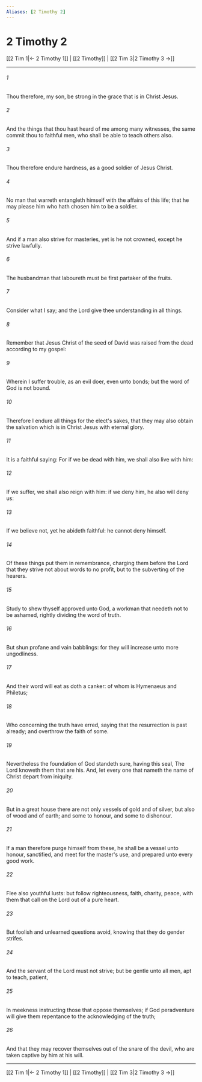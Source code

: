 ```yaml
---
Aliases: [2 Timothy 2]
---
```

# 2 Timothy 2

[[2 Tim 1|← 2 Timothy 1]] | [[2 Timothy]] | [[2 Tim 3|2 Timothy 3 →]]
***



###### 1 
Thou therefore, my son, be strong in the grace that is in Christ Jesus. 

###### 2 
And the things that thou hast heard of me among many witnesses, the same commit thou to faithful men, who shall be able to teach others also. 

###### 3 
Thou therefore endure hardness, as a good soldier of Jesus Christ. 

###### 4 
No man that warreth entangleth himself with the affairs of this life; that he may please him who hath chosen him to be a soldier. 

###### 5 
And if a man also strive for masteries, yet is he not crowned, except he strive lawfully. 

###### 6 
The husbandman that laboureth must be first partaker of the fruits. 

###### 7 
Consider what I say; and the Lord give thee understanding in all things. 

###### 8 
Remember that Jesus Christ of the seed of David was raised from the dead according to my gospel: 

###### 9 
Wherein I suffer trouble, as an evil doer, even unto bonds; but the word of God is not bound. 

###### 10 
Therefore I endure all things for the elect's sakes, that they may also obtain the salvation which is in Christ Jesus with eternal glory. 

###### 11 
It is a faithful saying: For if we be dead with him, we shall also live with him: 

###### 12 
If we suffer, we shall also reign with him: if we deny him, he also will deny us: 

###### 13 
If we believe not, yet he abideth faithful: he cannot deny himself. 

###### 14 
Of these things put them in remembrance, charging them before the Lord that they strive not about words to no profit, but to the subverting of the hearers. 

###### 15 
Study to shew thyself approved unto God, a workman that needeth not to be ashamed, rightly dividing the word of truth. 

###### 16 
But shun profane and vain babblings: for they will increase unto more ungodliness. 

###### 17 
And their word will eat as doth a canker: of whom is Hymenaeus and Philetus; 

###### 18 
Who concerning the truth have erred, saying that the resurrection is past already; and overthrow the faith of some. 

###### 19 
Nevertheless the foundation of God standeth sure, having this seal, The Lord knoweth them that are his. And, let every one that nameth the name of Christ depart from iniquity. 

###### 20 
But in a great house there are not only vessels of gold and of silver, but also of wood and of earth; and some to honour, and some to dishonour. 

###### 21 
If a man therefore purge himself from these, he shall be a vessel unto honour, sanctified, and meet for the master's use, and prepared unto every good work. 

###### 22 
Flee also youthful lusts: but follow righteousness, faith, charity, peace, with them that call on the Lord out of a pure heart. 

###### 23 
But foolish and unlearned questions avoid, knowing that they do gender strifes. 

###### 24 
And the servant of the Lord must not strive; but be gentle unto all men, apt to teach, patient, 

###### 25 
In meekness instructing those that oppose themselves; if God peradventure will give them repentance to the acknowledging of the truth; 

###### 26 
And that they may recover themselves out of the snare of the devil, who are taken captive by him at his will.

***
[[2 Tim 1|← 2 Timothy 1]] | [[2 Timothy]] | [[2 Tim 3|2 Timothy 3 →]]

